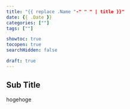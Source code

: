 ```yaml
---
title: "{{ replace .Name "-" " " | title }}"
date: {{ .Date }}
categories: [""]
tags: [""]

showtoc: true
tocopen: true
searchHidden: false

draft: true
---
```


## Sub Title

hogehoge
